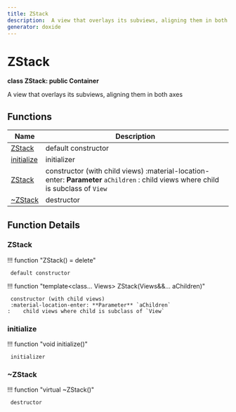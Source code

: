 ```yaml
---
title: ZStack
description:  A view that overlays its subviews, aligning them in both axes 
generator: doxide
---
```



# ZStack

**class ZStack: public Container**

 A view that overlays its subviews, aligning them in both axes
  


## Functions

| Name | Description |
| ---- | ----------- |
| [ZStack](#ZStack) |  default constructor  |
| [initialize](#initialize) |  initializer  |
| [ZStack](#ZStack) |  constructor (with child views) :material-location-enter: **Parameter** `aChildren` :    child views where child is subclass of `View`  |
| [~ZStack](#_u007eZStack) |  destructor  |

## Function Details

### ZStack<a name="ZStack"></a>
!!! function "ZStack() = delete"

     default constructor
    

!!! function "template&lt;class... Views&gt; ZStack(Views&amp;&amp;... aChildren)"

     constructor (with child views)
     :material-location-enter: **Parameter** `aChildren`
    :    child views where child is subclass of `View`
    

### initialize<a name="initialize"></a>
!!! function "void initialize()"

     initializer
    

### ~ZStack<a name="_u007eZStack"></a>
!!! function "virtual ~ZStack()"

     destructor
    

